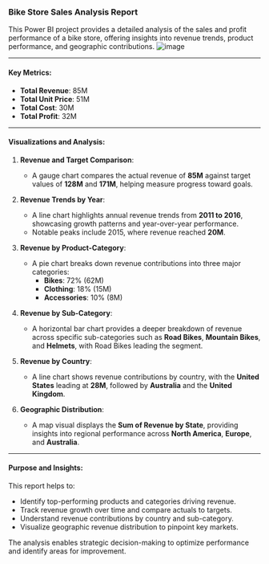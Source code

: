 ### **Bike Store Sales Analysis Report**

This Power BI project provides a detailed analysis of the sales and profit performance of a bike store, offering insights into revenue trends, product performance, and geographic contributions.
![image](https://github.com/user-attachments/assets/6d47ec21-ae82-4600-8734-ba71f3002b34)


---

#### **Key Metrics**:
- **Total Revenue**: 85M  
- **Total Unit Price**: 51M  
- **Total Cost**: 30M  
- **Total Profit**: 32M  

---

#### **Visualizations and Analysis**:

1. **Revenue and Target Comparison**:  
   - A gauge chart compares the actual revenue of **85M** against target values of **128M** and **171M**, helping measure progress toward goals.

2. **Revenue Trends by Year**:  
   - A line chart highlights annual revenue trends from **2011 to 2016**, showcasing growth patterns and year-over-year performance.  
   - Notable peaks include 2015, where revenue reached **20M**.

3. **Revenue by Product-Category**:  
   - A pie chart breaks down revenue contributions into three major categories:  
     - **Bikes**: 72% (62M)  
     - **Clothing**: 18% (15M)  
     - **Accessories**: 10% (8M)  

4. **Revenue by Sub-Category**:  
   - A horizontal bar chart provides a deeper breakdown of revenue across specific sub-categories such as **Road Bikes**, **Mountain Bikes**, and **Helmets**, with Road Bikes leading the segment.

5. **Revenue by Country**:  
   - A line chart shows revenue contributions by country, with the **United States** leading at **28M**, followed by **Australia** and the **United Kingdom**.  

6. **Geographic Distribution**:  
   - A map visual displays the **Sum of Revenue by State**, providing insights into regional performance across **North America**, **Europe**, and **Australia**.

---

#### **Purpose and Insights**:
This report helps to:  
- Identify top-performing products and categories driving revenue.  
- Track revenue growth over time and compare actuals to targets.  
- Understand revenue contributions by country and sub-category.  
- Visualize geographic revenue distribution to pinpoint key markets.

The analysis enables strategic decision-making to optimize performance and identify areas for improvement.
